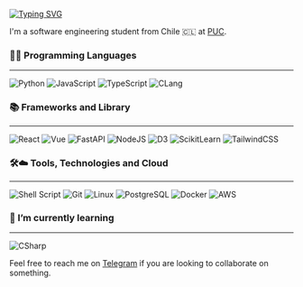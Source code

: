 [![Typing SVG](https://readme-typing-svg.herokuapp.com?font=Source+Code+Pro&color=484848&lines=Hi!+I'm+Nicol%C3%A1s+%F0%9F%91%8B)](https://git.io/typing-svg)

I'm a software engineering student from Chile 🇨🇱 at [PUC](https://www.uc.cl/en).

### 🧑‍💻 Programming Languages

--- 
![Python](https://img.shields.io/badge/Python-FFD43B?style=for-the-badge&logo=python&logoColor=blue)
![JavaScript](https://img.shields.io/badge/JavaScript-323330?style=for-the-badge&logo=javascript&logoColor=F7DF1E)
![TypeScript](https://img.shields.io/badge/TypeScript-007ACC?style=for-the-badge&logo=typescript&logoColor=white)
![CLang](https://img.shields.io/badge/C-00599C?style=for-the-badge&logo=c&logoColor=white)

### 📚 Frameworks and Library

---
![React](https://img.shields.io/badge/React-20232A?style=for-the-badge&logo=react&logoColor=61DAFB) 
![Vue](https://img.shields.io/badge/Vue%20js-35495E?style=for-the-badge&logo=vuedotjs&logoColor=4FC08D)
![FastAPI](https://img.shields.io/badge/FastAPI-005571?style=for-the-badge&logo=fastapi)
![NodeJS](https://img.shields.io/badge/Node%20js-339933?style=for-the-badge&logo=nodedotjs&logoColor=white)
![D3](https://img.shields.io/badge/d3%20js-F9A03C?style=for-the-badge&logo=d3.js&logoColor=white)
![ScikitLearn](https://img.shields.io/badge/scikit_learn-F7931E?style=for-the-badge&logo=scikit-learn&logoColor=white)
![TailwindCSS](https://img.shields.io/badge/Tailwind_CSS-38B2AC?style=for-the-badge&logo=tailwind-css&logoColor=white)

### 🛠️☁️ Tools, Technologies and Cloud

---
![Shell Script](https://img.shields.io/badge/Shell_Script-121011?style=for-the-badge&logo=gnu-bash&logoColor=white)
![Git](https://img.shields.io/badge/Git-F05032?style=for-the-badge&logo=git&logoColor=white)
![Linux](https://img.shields.io/badge/Linux-FCC624?style=for-the-badge&logo=linux&logoColor=black)
![PostgreSQL](https://img.shields.io/badge/PostgreSQL-316192?style=for-the-badge&logo=postgresql&logoColor=white)
![Docker](https://img.shields.io/badge/Docker-2CA5E0?style=for-the-badge&logo=docker&logoColor=white)
![AWS](https://img.shields.io/badge/Amazon_AWS-FF9900?style=for-the-badge&logo=amazonaws&logoColor=white)

### 🌱 I’m currently learning

---
![CSharp](https://img.shields.io/badge/C%23-239120?style=for-the-badge&logo=c-sharp&logoColor=white)


Feel free to reach me on [Telegram](https://t.me/nabarca20) if you are looking to collaborate on something.
